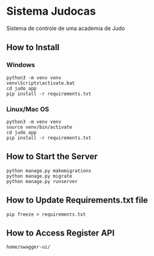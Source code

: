# Sistema Judocas

Sistema de controle de uma academia de Judo

## How to Install

### Windows

`python3 -m venv venv` \
`venv\Scripts\activate.bat` \
`cd judo_app` \
`pip install -r requirements.txt`

### Linux/Mac OS

`python3 -m venv venv` \
`source venv/bin/activate` \
`cd judo_app` \
`pip install -r requirements.txt`

## How to Start the Server

`python manage.py makemigrations` \
`python manage.py migrate` \
`python manage.py runserver`

## How to Update Requirements.txt file

`pip freeze > requirements.txt`

## How to Access Register API

`home/swagger-ui/`
